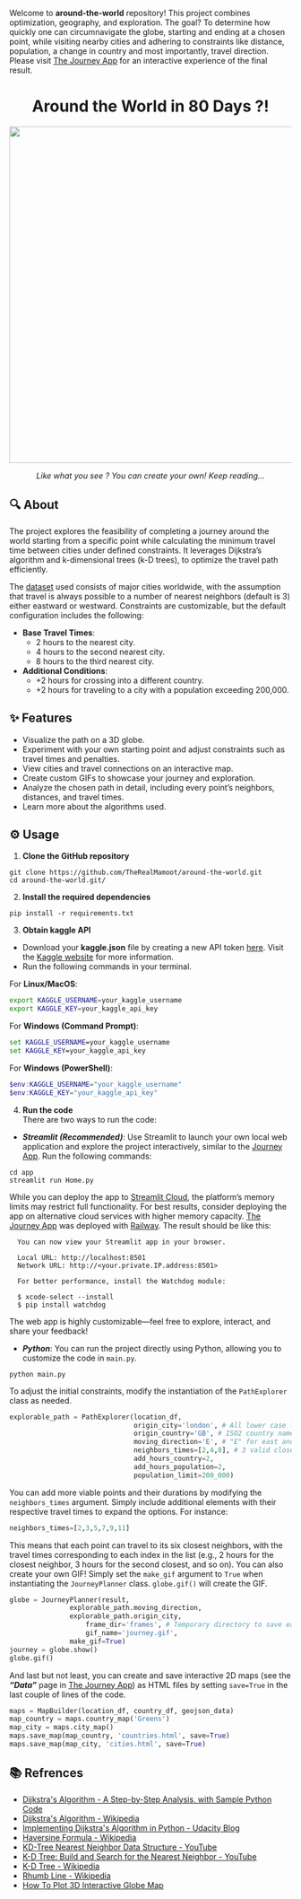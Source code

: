 Welcome to **around-the-world** repository! This project combines optimization, geography, and exploration. The goal? To determine how quickly one can circumnavigate the globe, starting and ending at a chosen point, while visiting nearby cities and adhering to constraints like distance, population, a change in country and most importantly, travel direction.
Please visit [The Journey App](https://around-the-world-production-093c.up.railway.app) for an interactive experience of the final result.

<h1 align="center">Around the World in 80 Days ?!</h1>

<p align="center">
<img src="https://github.com/TheRealMamoot/around-the-world/blob/881011e0130fbd7f4159ad8ff390c7517e92ecd4/journey.gif" width="600" height="600" />
</p>

<p align="center"><em>Like what you see ? You can create your own! Keep reading...</em></p>

## 🔍 About

The project explores the feasibility of completing a journey around the world starting from a specific point while calculating the minimum travel time between cities under defined constraints. It leverages Dijkstra’s algorithm and k-dimensional trees (k-D trees), to optimize the travel path efficiently.

The [dataset](https://www.kaggle.com/datasets/max-mind/world-cities-database?select=worldcitiespop.csv) used consists of major cities worldwide, with the assumption that travel is always possible to a number of nearest neighbors (default is 3) either eastward or westward. Constraints are customizable, but the default configuration includes the following:
-	**Base Travel Times**:
    -	2 hours to the nearest city.
    - 4 hours to the second nearest city.
    - 8 hours to the third nearest city.
-	**Additional Conditions**:
	-	+2 hours for crossing into a different country.
	-	+2 hours for traveling to a city with a population exceeding 200,000.

## ✨ Features
- Visualize the path on a 3D globe.
- Experiment with your own starting point and adjust constraints such as travel times and penalties.
- View cities and travel connections on an interactive map.
- Create custom GIFs to showcase your journey and exploration.
- Analyze the chosen path in detail, including every point’s neighbors, distances, and travel times.
- Learn more about the algorithms used.
  
## ⚙️ Usage
1. **Clone the GitHub repository**
```
git clone https://github.com/TheRealMamoot/around-the-world.git
cd around-the-world.git/
```
2. **Install the required dependencies**
```
pip install -r requirements.txt
```
3. **Obtain kaggle API**
- Download your **kaggle.json** file by creating a new API token [here](https://www.kaggle.com/settings/account). Visit the [Kaggle website](https://www.kaggle.com/docs/api#authentication) for more information.
- Run the following commands in your terminal.
  
For **Linux/MacOS**:
```bash
export KAGGLE_USERNAME=your_kaggle_username
export KAGGLE_KEY=your_kaggle_api_key
```
   For **Windows (Command Prompt)**:
```cmd
set KAGGLE_USERNAME=your_kaggle_username
set KAGGLE_KEY=your_kaggle_api_key
```
   For **Windows (PowerShell)**:
```powershell
$env:KAGGLE_USERNAME="your_kaggle_username"
$env:KAGGLE_KEY="your_kaggle_api_key"
```

4. **Run the code**
\
There are two ways to run the code:
* ***Streamlit (Recommended)***:
Use Streamlit to launch your own local web application and explore the project interactively, similar to the [Journey App](https://around-the-world-production-093c.up.railway.app).
Run the following commands:
```
cd app
streamlit run Home.py
```
While you can deploy the app to [Streamlit Cloud](https://streamlit.io/), the platform’s memory limits may restrict full functionality. For best results, consider deploying the app on alternative cloud services with higher memory capacity.
[The Journey App](https://around-the-world-production-093c.up.railway.app) was deployed with [Railway](https://railway.com/).
The result should be like this:
```
  You can now view your Streamlit app in your browser.

  Local URL: http://localhost:8501
  Network URL: http://<your.private.IP.address:8501>

  For better performance, install the Watchdog module:

  $ xcode-select --install
  $ pip install watchdog
```
The web app is highly customizable—feel free to explore, interact, and share your feedback!
* ***Python***: You can run the project directly using Python, allowing you to customize the code in `main.py`.
```
python main.py
```
To adjust the initial constraints, modify the instantiation of the `PathExplorer` class as needed.
```python
explorable_path = PathExplorer(location_df,
                               origin_city='london', # All lower case letters.
                               origin_country='GB', # ISO2 country name convention.
                               moving_direction='E', # "E" for east and "W" for west.
                               neighbors_times=[2,4,8], # 3 valid close neighbors. 2h hours to reach the first, 4h to second and 8h to the third closest neighbor
                               add_hours_country=2,
                               add_hours_population=2,
                               population_limit=200_000)
```
You can add more viable points and their durations by modifying the ```neighbors_times``` argument. Simply include additional elements with their respective travel times to expand the options. For instance: 
```python 
neighbors_times=[2,3,5,7,9,11]
```
This means that each point can travel to its six closest neighbors, with the travel times corresponding to each index in the list (e.g., 2 hours for the closest neighbor, 3 hours for the second closest, and so on).
You can also create your own GIF! Simply set the ```make_gif``` argument to ```True``` when instantiating the ```JourneyPlanner``` class. ```globe.gif()``` will create the GIF.
```python
globe = JourneyPlanner(result,
		       explorable_path.moving_direction,
   		       explorable_path.origin_city,
 	               frame_dir='frames', # Temporary directory to save each frame of the GIF.
 	               gif_name='journey.gif',
		       make_gif=True)
journey = globe.show()
globe.gif()
```
And last but not least, you can create and save interactive 2D maps (see the ***“Data”*** page in [The Journey App](https://around-the-world-production-093c.up.railway.app)) as HTML files by setting ```save=True``` in the last couple of lines of the code.
```python
maps = MapBuilder(location_df, country_df, geojson_data)
map_country = maps.country_map('Greens')
map_city = maps.city_map()
maps.save_map(map_country, 'countries.html', save=True)
maps.save_map(map_city, 'cities.html', save=True)
```
## 📚 **Refrences**
- [Dijkstra's Algorithm - A Step-by-Step Analysis, with Sample Python Code](https://www.youtube.com/watch?v=_B5cx-WD5EA)
- [Dijkstra's Algorithm - Wikipedia](https://en.wikipedia.org/wiki/Dijkstra%27s_algorithm)
- [Implementing Dijkstra's Algorithm in Python - Udacity Blog](https://www.udacity.com/blog/2021/10/implementing-dijkstras-algorithm-in-python.html)
- [Haversine Formula - Wikipedia](https://en.wikipedia.org/wiki/Haversine_formula)
- [KD-Tree Nearest Neighbor Data Structure - YouTube](https://www.youtube.com/watch?v=Glp7THUpGow)
- [K-D Tree: Build and Search for the Nearest Neighbor - YouTube](https://www.youtube.com/watch?v=ivdmGcZo6U8&t=245s)
- [K-D Tree - Wikipedia](https://en.wikipedia.org/wiki/K-d_tree)
- [Rhumb Line - Wikipedia](https://en.wikipedia.org/wiki/Rhumb_line)
- [How To Plot 3D Interactive Globe Map](https://igorcomune.medium.com/data-science-how-to-plot-3d-interactive-globe-map-4dfba1b6e070)
